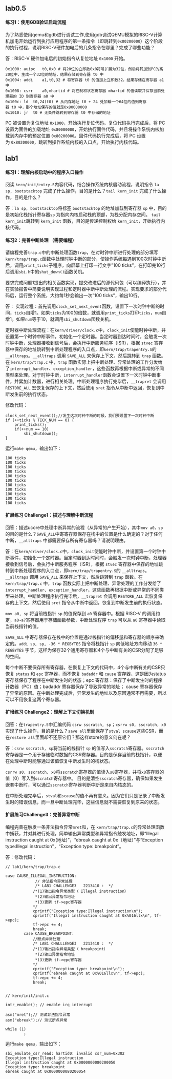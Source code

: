 ## lab0.5
#### 练习1：使用GDB验证启动流程
为了熟悉使用qemu和gdb进行调试工作,使用gdb调试QEMU模拟的RISC-V计算机加电开始运行到执行应用程序的第一条指令（即跳转到`0x80200000`）这个阶段的执行过程，说明RISC-V硬件加电后的几条指令在哪里？完成了哪些功能？

答：RISC-V 硬件加电后的初始指令从复位地址 `0x1000` 开始。
```
0x1000: auipc	t0,0x0 # 将20位的立即数0x0符号扩展为32位，然后将其加到PC的高20位中，生成一个32位的地址，结果存储到寄存器 t0 中
0x1004:	addi	a1,t0,32 # 将寄存器 t0 的值加上立即数32，结果存储在寄存器 a1 中
0x1008:	csrr	a0,mhartid # 将控制和状态寄存器 mhartid 的值读取并保存当前处理器的 ID 到寄存器 a0 中
0x100c:	ld	t0,24(t0) # 从内存地址 t0 + 24 处加载一个64位的值到寄存器 t0 中，那个地址保存的值就是0x80000000
0x1010:	jr	t0 # 无条件跳转到寄存器 t0 中存储的地址
```
PC 被设置为复位地址 `0x1000`，开始执行复位代码。复位代码执行完成后，将 PC 设置为固件的加载地址 `0x80000000`，开始执行固件代码，并且将操作系统内核加载到内存中的预定位置 `0x80200000`。固件代码执行完成后，将 PC 设置为 `0x80200000`，跳转到操作系统内核的入口点，开始执行内核代码。

## lab1
#### 练习1：理解内核启动中的程序入口操作
阅读 `kern/init/entry.S`内容代码，结合操作系统内核启动流程，说明指令 `la sp, bootstacktop` 完成了什么操作，目的是什么？`tail kern_init` 完成了什么操作，目的是什么？

答：`la sp, bootstacktop`将标签 `bootstacktop` 的地址加载到寄存器 `sp` 中，目的是初始化栈指针寄存器`sp` 为指向内核启动栈的顶部，为栈分配内存空间。
`tail kern_init`跳转到 `kern_init` 函数，目的是传递控制权给 `kern_init`，开始执行内核代码。
#### 练习2：完善中断处理 （需要编程）
请编程完善`trap.c`中的中断处理函数`trap`，在对时钟中断进行处理的部分填写`kern/trap/trap.c`函数中处理时钟中断的部分，使操作系统每遇到100次时钟中断后，调用`print_ticks`子程序，向屏幕上打印一行文字”100 ticks”，在打印完10行后调用`sbi.h`中的`shut_down()`函数关机。

要求完成问题1提出的相关函数实现，提交改进后的源代码包（可以编译执行），并在实验报告中简要说明实现过程和定时器中断中断处理的流程。实现要求的部分代码后，运行整个系统，大约每1秒会输出一次”100 ticks”，输出10行。

答：
实现过程：首先调用`clock_set_next_event`函数，设置下一次时钟中断的时间，`ticks`自增1。如果`ticks`为100的倍数，就调用`print_ticks`打印`ticks`，`num`自增1。如果`num`等于10，就调用`sbi_shutdown`函数关机。

定时器中断处理流程：在`kern/driver/clock.c`中，`clock_init`使能时钟中断，并设置第一个时钟中断事件，初始化一个定时器。当定时器到达时间时，会触发一次时钟中断，处理器接收到信号后，会执行中断服务程序（ISR），根据 `stvec` 寄存器中保存的地址跳转到中断处理程序的入口点，即`kern/trap/trapentry.S`的 `__alltraps`。`__alltraps` 调用 `SAVE_ALL` 来保存上下文，然后跳转到 `trap` 函数。在 `kern/trap/trap.c` 中，`trap` 函数实际上把中断处理、异常处理的工作分发给了`interrupt_handler`、`exception_handler`，这些函数再根据中断或异常的不同类型来处理。对于时钟中断，`interrupt_handler`函数会设置下一次时钟中断事件，并累加计数器，进行相关处理。中断处理程序执行完毕后，`__trapret` 会调用 `RESTORE_ALL` 宏恢复保存的上下文，然后使用 `sret` 指令从中断中返回，恢复到中断发生前的执行状态。

修改代码：
```
clock_set_next_event();//发生这次时钟中断的时候，我们要设置下一次时钟中断
if (++ticks % TICK_NUM == 0) {
    print_ticks();
    if(++num == 10)
        sbi_shutdown();
}
```
运行`make qemu`，输出如下：
```
100 ticks
100 ticks
100 ticks
100 ticks
100 ticks
100 ticks
100 ticks
100 ticks
100 ticks
100 ticks
100 ticks
```

#### 扩展练习 Challenge1：描述与理解中断流程
回答：描述ucore中处理中断异常的流程（从异常的产生开始），其中`mov a0，sp`的目的是什么？`SAVE_ALL`中寄寄存器保存在栈中的位置是什么确定的？对于任何中断，`__alltraps` 中都需要保存所有寄存器吗？请说明理由。

答：在`kern/driver/clock.c`中，`clock_init`使能时钟中断，并设置第一个时钟中断事件，初始化一个定时器。当定时器到达时间时，会触发一次时钟中断，处理器接收到信号后，会执行中断服务程序（ISR），根据 `stvec` 寄存器中保存的地址跳转到中断处理程序的入口点，即`kern/trap/trapentry.S`的 `__alltraps`。`__alltraps` 调用 `SAVE_ALL` 来保存上下文，然后跳转到 `trap` 函数。在 `kern/trap/trap.c` 中，`trap` 函数实际上把中断处理、异常处理的工作分发给了`interrupt_handler`、`exception_handler`，这些函数再根据中断或异常的不同类型来处理。中断处理程序执行完毕后，`__trapret` 会调用 `RESTORE_ALL` 宏恢复保存的上下文，然后使用 `sret` 指令从中断中返回，恢复到中断发生前的执行状态。

`mov a0, sp` 将当前栈指针 `sp` 的值保存到 `a0` 寄存器中。根据 RISC-V 的调用约定，`a0~a7`寄存器用于存储函数参数，中断处理程序 `trap` 可以从 `a0` 寄存器中读取当前栈指针的值。
    
`SAVE_ALL` 中寄存器保存在栈中的位置是通过栈指针的偏移量和寄存器的顺序来确定的。`addi sp, sp, -36 * REGBYTES` 指令将栈指针 `sp` 向低地址方向移动 `36 * REGBYTES` 字节，这样为保存32个通用寄存器和4个与中断有关的CSR分配了足够的空间。

每个中断不要保存所有寄存器，在恢复上下文的代码中，4个与中断有关的CSR只恢复 `status` 和 `epc` 寄存器，而不恢复 `badaddr` 和 `cause` 寄存器，这是因为status 寄存器保存了程序在中断发生时的状态；epc 寄存器：保存了中断发生时的程序计数器（PC）值；badaddr 寄存器保存了导致异常的地址； cause 寄存器保存了异常的原因。在中断处理完成后，异常发生的地址以及原因通常不再需要，所以可以不用恢复这两个寄存器。
#### 扩增练习 Challenge2：理解上下文切换机制
回答：在`trapentry.S`中汇编代码 `csrw sscratch, sp`；`csrrw s0, sscratch, x0`实现了什么操作，目的是什么？`save all`里面保存了`stval scause`这些CSR，而在`restore all`里面却不还原它们？那这样store的意义何在呢？

答：`csrw sscratch, sp`将当前的栈指针 `sp` 的值写入`sscratch`寄存器。`sscratch`寄存器是一个用于存储临时数据的CSR寄存器。目的是保存当前的栈指针，以便在处理中断时能够通过该值恢复中断发生时的栈状态。

`csrrw s0, sscratch, x0`将`sscratch`寄存器的值读入`s0`寄存器，并将`x0`寄存器的值（0）写入到`sscratch`寄存器中。 目的是清空`sscratch`寄存器，确保如果发生嵌套中断时，可以通过`sscratch`寄存器判断中断是来自内核态的。

在中断处理完毕后，`stval`和`scause`的值不再有意义。因为它们只是记录了中断发生时的错误信息，而一旦中断处理完毕，这些信息就不需要恢复到原来的状态。
#### 扩展练习Challenge3：完善异常中断
编程完善在触发一条非法指令异常`mret`和，在 `kern/trap/trap.c`的异常处理函数中捕获，并对其进行处理，简单输出异常类型和异常指令触发地址，即“Illegal instruction caught at 0x(地址)”，“ebreak caught at 0x（地址）”与“Exception type:Illegal instruction"，“Exception type: breakpoint”。

答：修改代码：
```
// lab1/kern/trap/trap.c

case CAUSE_ILLEGAL_INSTRUCTION:
             // 非法指令异常处理
             /* LAB1 CHALLENGE3   2213410 :  */
            /*(1)输出指令异常类型（ Illegal instruction）
             *(2)输出异常指令地址
             *(3)更新 tf->epc寄存器
            */
            cprintf("Exception type:Illegal instruction\n");
            cprintf("Illegal instruction caught at 0x%016llx\n", tf->epc);
            tf->epc += 4;
            break;
        case CAUSE_BREAKPOINT:
            //断点异常处理
            /* LAB1 CHALLLENGE3   2213410 :  */
            /*(1)输出指令异常类型（ breakpoint）
             *(2)输出异常指令地址
             *(3)更新 tf->epc寄存器
            */
            cprintf("Exception type: breakpoint\n");
            cprintf("ebreak caught at 0x%016llx\n", tf->epc);
            tf->epc += 4;
            break;


// kern/init/init.c

intr_enable(); // enable irq interrupt

asm("mret");// 测试非法指令异常
asm("ebreak");// 测试断点异常

while (1)
        ;
```
运行`make qemu`，输出如下：
```
sbi_emulate_csr_read: hartid0: invalid csr_num=0x302
Exception type:Illegal instruction
Illegal instruction caught at 0x0000000080200050
Exception type: breakpoint
ebreak caught at 0x0000000080200054
```